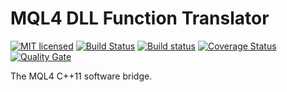 # MQL4 DLL Function Translator

[![MIT licensed](https://img.shields.io/badge/license-MIT-blue.svg)](https://raw.githubusercontent.com/mcqueen256/mql4dllft/master/LICENSE)
[![Build Status](https://travis-ci.org/mcqueen256/mql4dllft.svg?branch=master)](https://travis-ci.org/mcqueen256/mql4dllft)
[![Build status](https://ci.appveyor.com/api/projects/status/k6j7lwwt59nxtpm2?svg=true)](https://ci.appveyor.com/project/mcqueen256/mql4dllft)
[![Coverage Status](https://coveralls.io/repos/github/mcqueen256/mql4dllft/badge.svg?branch=master)](https://coveralls.io/github/mcqueen256/mql4dllft?branch=master)
[![Quality Gate](https://sonarcloud.io/api/badges/gate?key=com.mcqueen256.mql4dllft)](https://sonarcloud.io/dashboard?id=com.mcqueen256.mql4dllft)


The MQL4 C++11 software bridge.
